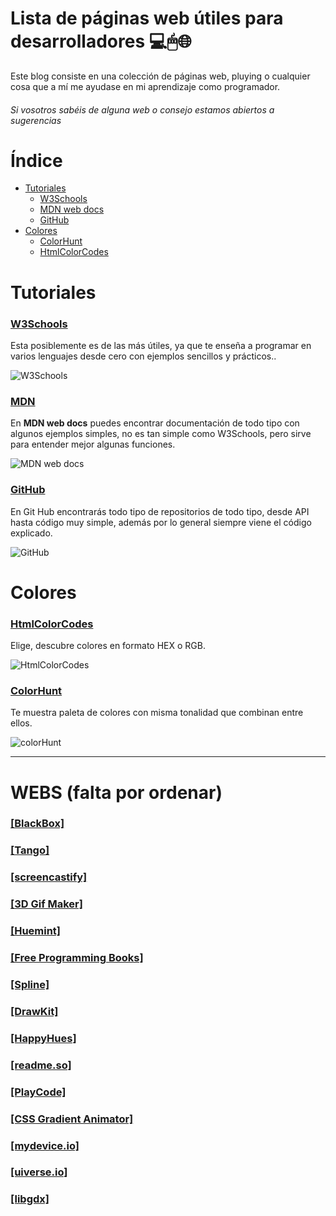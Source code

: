 # Lista de páginas web útiles para desarrolladores 💻🖱🌐

Este blog consiste en una colección de páginas web, pluying o cualquier cosa que a mí me ayudase en mi aprendizaje como programador.
###### *Si vosotros sabéis de alguna web o consejo estamos abiertos a sugerencias*



# Índice
- [Tutoriales](#Tutoriales)
  - [W3Schools](#W3Schools)
  - [MDN web docs](#MDN)
  - [GitHub](#GitHub)
- [Colores](#Colores)
  - [ColorHunt](#colorHunt)
  - [HtmlColorCodes](#HtmlColorCodes)



# Tutoriales

### [W3Schools](https://www.w3schools.com/)
Esta posiblemente es de las más útiles, ya que te enseña a programar en varios lenguajes desde cero con ejemplos sencillos y prácticos.. 

![W3Schools](https://i.pinimg.com/736x/51/f5/ae/51f5aeb7036317a82bd6ecb1994c7b5d.jpg)


### [MDN](https://developer.mozilla.org/es/)
En **MDN web docs** puedes encontrar documentación de todo tipo con algunos ejemplos simples, no es tan simple como W3Schools, pero sirve para entender mejor algunas funciones. 

![MDN web docs](https://community.mozilla.org/wp-content/uploads/2022/07/mdn-1.png)


### [GitHub](https://github.com/)
En Git Hub encontrarás todo tipo de repositorios de todo tipo, desde API hasta código muy simple, además por lo general siempre viene el código explicado. 

![GitHub](https://github.githubassets.com/images/modules/site/home/repo-browser.png)

# Colores

### [HtmlColorCodes](https://htmlcolorcodes.com/es/)
Elige, descubre colores en formato HEX o RGB.

![HtmlColorCodes](https://www.sortlist.es/blog/wp-content/uploads/sites/6/2021/08/screenshot-htmlcolorcodes.com-2021.08.18-10_57_55.png)

### [ColorHunt](https://colorhunt.co/)
Te muestra paleta de colores con misma tonalidad que combinan entre ellos.

![colorHunt](https://i.pinimg.com/originals/7e/68/43/7e6843431e31d052dafcec51e03eb775.jpg)


----------------------------------------------------------------------------------------------------

# WEBS (falta por ordenar)

### [[BlackBox]](https://www.useblackbox.io/)
### [[Tango]](https://chrome.google.com/webstore/detail/tango-screenshots-trainin/lggdbpblkekjjbobadliahffoaobaknh)
### [[screencastify]](https://chrome.google.com/webstore/detail/screencastify-screen-vide/mmeijimgabbpbgpdklnllpncmdofkcpn)
### [[3D Gif Maker]](https://www.3dgifmaker.com/)
### [[Huemint]](https://huemint.com/)
### [[Free Programming Books]](https://goalkicker.com/)
### [[Spline]](https://spline.design/)
### [[DrawKit]](https://www.drawkit.com/)
### [[HappyHues]](https://www.happyhues.co/)
### [[readme.so]](https://readme.so/es)
### [[PlayCode]](https://playcode.io/)
### [[CSS Gradient Animator]](https://www.gradient-animator.com/)
### [[mydevice.io]](https://www.mydevice.io/)
### [[uiverse.io]](https://uiverse.io/buttons)
### [[libgdx]](https://libgdx.com/)






